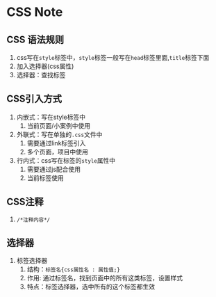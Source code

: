 # CSS Note
## CSS 语法规则
1. css写在`style`标签中，`style`标签一般写在`head`标签里面,`title`标签下面
2. 加入选择器(css属性)
3. 选择器：查找标签

## CSS引入方式
1. 内嵌式：写在style标签中
   1. 当前页面/小案例中使用
2. 外联式：写在单独的`.css`文件中
   1. 需要通过link标签引入
   2. 多个页面，项目中使用
3. 行内式：css写在标签的`style`属性中
   1. 需要通过js配合使用
   2. 当前标签使用

## CSS注释
1. `/*注释内容*/`

## 选择器
1. 标签选择器
   1. 结构：`标签名{css属性名 : 属性值;}`
   2. 作用: 通过标签名，找到页面中的所有这类标签，设置样式
   3. 特点：标签选择器，选中所有的这个标签都生效
    